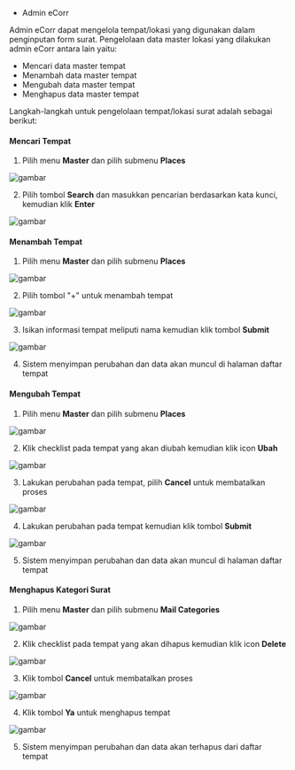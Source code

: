 - Admin eCorr

Admin eCorr dapat mengelola tempat/lokasi yang digunakan dalam penginputan form surat. Pengelolaan data master lokasi yang dilakukan admin eCorr antara lain yaitu:

- Mencari data master tempat
- Menambah data master tempat
- Mengubah data master tempat
- Menghapus data master tempat

Langkah-langkah untuk pengelolaan tempat/lokasi surat adalah sebagai berikut:

#### Mencari Tempat

1. Pilih menu **Master** dan pilih submenu **Places**

![gambar](SC_DataMaster/DM110.png)

2. Pilih tombol **Search** dan masukkan pencarian berdasarkan kata kunci, kemudian klik **Enter**

![gambar](SC_DataMaster/DM111.png)

#### Menambah Tempat

1. Pilih menu **Master** dan pilih submenu **Places**

![gambar](SC_DataMaster/DM112.png)

2. Pilih tombol &quot;+&quot; untuk menambah tempat

![gambar](SC_DataMaster/DM113.png)

3. Isikan informasi tempat meliputi nama kemudian klik tombol **Submit**

![gambar](SC_DataMaster/DM114.png)

4. Sistem menyimpan perubahan dan data akan muncul di halaman daftar tempat

#### Mengubah Tempat

1. Pilih menu **Master** dan pilih submenu **Places**

![gambar](SC_DataMaster/DM115.png)

2. Klik checklist pada tempat yang akan diubah kemudian klik icon **Ubah**

![gambar](SC_DataMaster/DM116.png)

3. Lakukan perubahan pada tempat, pilih **Cancel** untuk membatalkan proses

![gambar](SC_DataMaster/DM117.png)

4. Lakukan perubahan pada tempat kemudian klik tombol **Submit**

![gambar](SC_DataMaster/DM118.png)

5. Sistem menyimpan perubahan dan data akan muncul di halaman daftar tempat

#### Menghapus Kategori Surat

1. Pilih menu **Master** dan pilih submenu **Mail Categories**

![gambar](SC_DataMaster/DM119.png)

2. Klik checklist pada tempat yang akan dihapus kemudian klik icon **Delete**

![gambar](SC_DataMaster/DM120.png)

3. Klik tombol **Cancel** untuk membatalkan proses

![gambar](SC_DataMaster/DM121.png)

4. Klik tombol **Ya** untuk menghapus tempat

![gambar](SC_DataMaster/DM122.png)

5. Sistem menyimpan perubahan dan data akan terhapus dari daftar tempat